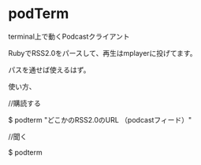 podTerm
===============

terminal上で動くPodcastクライアント

RubyでRSS2.0をパースして、再生はmplayerに投げてます。

パスを通せば使えるはず。

使い方、

//購読する

$ podterm "どこかのRSS2.0のURL （podcastフィード）"

//聞く

$ podterm

